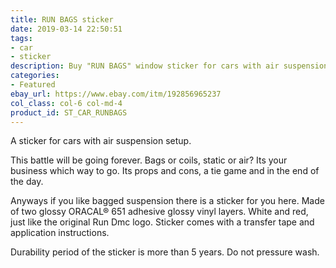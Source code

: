 ```yaml
---
title: RUN BAGS sticker
date: 2019-03-14 22:50:51
tags:
- car
- sticker
description: Buy "RUN BAGS" window sticker for cars with air suspension. Visually designed to look like RUN DMC logo.
categories:
- Featured
ebay_url: https://www.ebay.com/itm/192856965237
col_class: col-6 col-md-4
product_id: ST_CAR_RUNBAGS
---
```


A sticker for cars with air suspension setup.

<!-- more -->
<!-- {% asset_img content-image run-bags-stance-jdm-sticker.jpg 'Run Bags window vinyl sticker for bagged car"Run Bags window vinyl sticker for stanced lowered cars on air suspension"' %} -->

This battle will be going forever. Bags or coils, static or air? Its your business which way to go. Its props and cons, a tie game and in the end of the day.

Anyways if you like bagged suspension there is a sticker for you here. Made of two glossy ORACAL® 651 adhesive glossy vinyl layers. White and red, just like the original Run Dmc logo. Sticker comes with a transfer tape and application instructions.

Durability period of the sticker is more than 5 years. Do not pressure wash.
